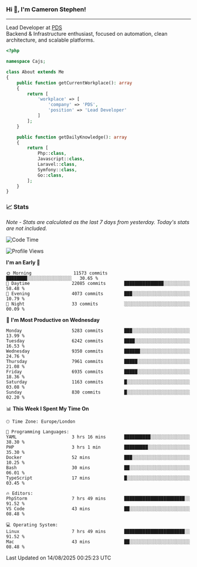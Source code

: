 ### Hi 👋, I'm Cameron Stephen!

---

Lead Developer at [PDS](https://prindatasolutions.co.uk)  
Backend & Infrastructure enthusiast, focused on automation, clean architecture, and scalable platforms.


```php
<?php

namespace Cajs;

class About extends Me
{
    public function getCurrentWorkplace(): array
    {
        return [
            'workplace' => [
                'company' => 'PDS',
                'position' => 'Lead Developer'
            ]
        ];
    }

    public function getDailyKnowledge(): array
    {
        return [
            Php::class,
            Javascript::class,
            Laravel::class,
            Symfony::class,
            Go::class,
        ];
    }
}
```

### 📈 Stats
<p><em>Note - Stats are calculated as the last 7 days from yesterday. Today's stats are not included.</em></p>


<!--START_SECTION:waka-->
![Code Time](http://img.shields.io/badge/Code%20Time-4%2C636%20hrs%2038%20mins-blue)

![Profile Views](http://img.shields.io/badge/Profile%20Views-0-blue)

**I'm an Early 🐤** 

```text
🌞 Morning                11573 commits       ████████░░░░░░░░░░░░░░░░░   30.65 % 
🌆 Daytime                22085 commits       ███████████████░░░░░░░░░░   58.48 % 
🌃 Evening                4073 commits        ███░░░░░░░░░░░░░░░░░░░░░░   10.79 % 
🌙 Night                  33 commits          ░░░░░░░░░░░░░░░░░░░░░░░░░   00.09 % 
```
📅 **I'm Most Productive on Wednesday** 

```text
Monday                   5283 commits        ███░░░░░░░░░░░░░░░░░░░░░░   13.99 % 
Tuesday                  6242 commits        ████░░░░░░░░░░░░░░░░░░░░░   16.53 % 
Wednesday                9350 commits        ██████░░░░░░░░░░░░░░░░░░░   24.76 % 
Thursday                 7961 commits        █████░░░░░░░░░░░░░░░░░░░░   21.08 % 
Friday                   6935 commits        █████░░░░░░░░░░░░░░░░░░░░   18.36 % 
Saturday                 1163 commits        █░░░░░░░░░░░░░░░░░░░░░░░░   03.08 % 
Sunday                   830 commits         █░░░░░░░░░░░░░░░░░░░░░░░░   02.20 % 
```


📊 **This Week I Spent My Time On** 

```text
🕑︎ Time Zone: Europe/London

💬 Programming Languages: 
YAML                     3 hrs 16 mins       ██████████░░░░░░░░░░░░░░░   38.30 % 
PHP                      3 hrs 1 min         █████████░░░░░░░░░░░░░░░░   35.30 % 
Docker                   52 mins             ███░░░░░░░░░░░░░░░░░░░░░░   10.25 % 
Bash                     30 mins             ██░░░░░░░░░░░░░░░░░░░░░░░   06.01 % 
TypeScript               17 mins             █░░░░░░░░░░░░░░░░░░░░░░░░   03.45 % 

🔥 Editors: 
PhpStorm                 7 hrs 49 mins       ███████████████████████░░   91.52 % 
VS Code                  43 mins             ██░░░░░░░░░░░░░░░░░░░░░░░   08.48 % 

💻 Operating System: 
Linux                    7 hrs 49 mins       ███████████████████████░░   91.52 % 
Mac                      43 mins             ██░░░░░░░░░░░░░░░░░░░░░░░   08.48 % 
```


 Last Updated on 14/08/2025 00:25:23 UTC
<!--END_SECTION:waka-->
